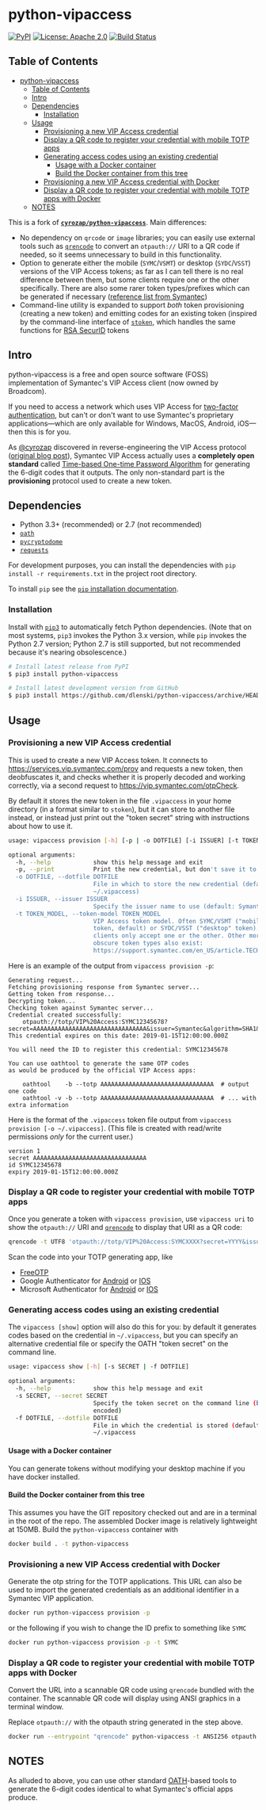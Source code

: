 # python-vipaccess

[![PyPI](https://img.shields.io/pypi/v/python-vipaccess.svg)](https://pypi.python.org/pypi/python-vipaccess)
[![License: Apache 2.0](https://img.shields.io/badge/License-Apache%202.0-blue.svg)](https://opensource.org/licenses/Apache-2.0)
[![Build Status](https://github.com/dlenski/python-vipaccess/workflows/test_and_release/badge.svg)](https://github.com/dlenski/python-vipaccess/actions?query=workflow%3Atest_and_release)

## Table of Contents

- [python-vipaccess](#python-vipaccess)
  - [Table of Contents](#table-of-contents)
  - [Intro](#intro)
  - [Dependencies](#dependencies)
    - [Installation](#installation)
  - [Usage](#usage)
    - [Provisioning a new VIP Access credential](#provisioning-a-new-vip-access-credential)
    - [Display a QR code to register your credential with mobile TOTP apps](#display-a-qr-code-to-register-your-credential-with-mobile-totp-apps)
    - [Generating access codes using an existing credential](#generating-access-codes-using-an-existing-credential)
      - [Usage with a Docker container](#usage-with-a-docker-container)
      - [Build the Docker container from this tree](#build-the-docker-container-from-this-tree)
    - [Provisioning a new VIP Access credential with Docker](#provisioning-a-new-vip-access-credential-with-docker)
    - [Display a QR code to register your credential with mobile TOTP apps with Docker](#display-a-qr-code-to-register-your-credential-with-mobile-totp-apps-with-docker)
  - [NOTES](#notes)

This is a fork of [**`cyrozap/python-vipaccess`**](https://github.com/dlenski/python-vipaccess). Main differences:

- No dependency on `qrcode` or `image` libraries; you can easily use
  external tools such as [`qrencode`](https://github.com/fukuchi/libqrencode)
  to convert an `otpauth://` URI to a QR code if needed, so it seems
  unnecessary to build in this functionality.
- Option to generate either the mobile (`SYMC`/`VSMT`) or desktop (`SYDC`/`VSST`)
  versions of the VIP Access tokens; as far as I can tell there is no
  real difference between them, but some clients require one or the
  other specifically. There are also some rarer token types/prefixes
  which can be generated if necessary
  ([reference list from Symantec](https://support.symantec.com/us/en/article.tech239895.html))
- Command-line utility is expanded to support *both* token
  provisioning (creating a new token) and emitting codes for an
  existing token (inspired by the command-line interface of
  [`stoken`](https://github.com/cernekee/stoken), which handles the same functions for [RSA SecurID](https://en.wikipedia.org/wiki/RSA_SecurID) tokens

## Intro

python-vipaccess is a free and open source software (FOSS)
implementation of Symantec's VIP Access client (now owned by Broadcom).

If you need to access a network which uses VIP Access for [two-factor
authentication](https://en.wikipedia.org/wiki/Two-factor_authentication),
but can't or don't want to use Symantec's proprietary
applications—which are only available for Windows, MacOS, Android,
iOS—then this is for you.

As [@cyrozap](https://github.com/cyrozap) discovered in reverse-engineering the VIP Access protocol
([original blog
post](https://www.cyrozap.com/2014/09/29/reversing-the-symantec-vip-access-provisioning-protocol)),
Symantec VIP Access actually uses a **completely open standard**
called [Time-based One-time Password
Algorithm](https://en.wikipedia.org/wiki/Time-based_One-time_Password_Algorithm)
for generating the 6-digit codes that it outputs. The only
non-standard part is the **provisioning** protocol used to create a
new token.

## Dependencies

- Python 3.3+ (recommended) or 2.7 (not recommended)
- [`oath`](https://pypi.python.org/pypi/oath/1.4.1)
- [`pycryptodome`](https://pypi.python.org/pypi/pycryptodome/3.6.6)
- [`requests`](https://pypi.python.org/pypi/requests)

For development purposes, you can install the dependencies with `pip install -r requirements.txt` in
the project root directory.

To install `pip` see the [`pip` installation documentation](https://pip.pypa.io/en/stable/installing/).

### Installation

Install with [`pip3`](https://pip.pypa.io/en/stable/installing/) to automatically fetch Python
dependencies. (Note that on most systems, `pip3` invokes the Python 3.x version, while `pip` invokes
the Python 2.7 version; Python 2.7 is still supported, but not recommended because it's nearing
obsolescence.)

```bash
# Install latest release from PyPI
$ pip3 install python-vipaccess

# Install latest development version from GitHub
$ pip3 install https://github.com/dlenski/python-vipaccess/archive/HEAD.zip
```

## Usage

### Provisioning a new VIP Access credential

This is used to create a new VIP Access token. It connects to https://services.vip.symantec.com/prov
and requests a new token, then deobfuscates it, and checks whether it is properly decoded and
working correctly, via a second request to https://vip.symantec.com/otpCheck.

By default it stores the new token in the file `.vipaccess` in your home directory (in a
format similar to `stoken`), but it can store to another file instead,
or instead just print out the "token secret" string with instructions
about how to use it.

```bash
usage: vipaccess provision [-h] [-p | -o DOTFILE] [-i ISSUER] [-t TOKEN_MODEL]

optional arguments:
  -h, --help            show this help message and exit
  -p, --print           Print the new credential, but don't save it to a file
  -o DOTFILE, --dotfile DOTFILE
                        File in which to store the new credential (default
                        ~/.vipaccess)
  -i ISSUER, --issuer ISSUER
                        Specify the issuer name to use (default: Symantec)
  -t TOKEN_MODEL, --token-model TOKEN_MODEL
                        VIP Access token model. Often SYMC/VSMT ("mobile"
                        token, default) or SYDC/VSST ("desktop" token). Some
                        clients only accept one or the other. Other more
                        obscure token types also exist:
                        https://support.symantec.com/en_US/article.TECH239895.html
```

Here is an example of the output from `vipaccess provision -p`:

```log
Generating request...
Fetching provisioning response from Symantec server...
Getting token from response...
Decrypting token...
Checking token against Symantec server...
Credential created successfully:
    otpauth://totp/VIP%20Access:SYMC12345678?secret=AAAAAAAAAAAAAAAAAAAAAAAAAAAAAAAA&issuer=Symantec&algorithm=SHA1&digits=6
This credential expires on this date: 2019-01-15T12:00:00.000Z

You will need the ID to register this credential: SYMC12345678

You can use oathtool to generate the same OTP codes
as would be produced by the official VIP Access apps:

    oathtool    -b --totp AAAAAAAAAAAAAAAAAAAAAAAAAAAAAAAA  # output one code
    oathtool -v -b --totp AAAAAAAAAAAAAAAAAAAAAAAAAAAAAAAA  # ... with extra information
```

Here is the format of the `.vipaccess` token file output from
`vipaccess provision [-o ~/.vipaccess]`. (This file is created with
read/write permissions *only* for the current user.)

```log
version 1
secret AAAAAAAAAAAAAAAAAAAAAAAAAAAAAAAA
id SYMC12345678
expiry 2019-01-15T12:00:00.000Z
```

### Display a QR code to register your credential with mobile TOTP apps

Once you generate a token with `vipaccess provision`, use `vipaccess uri` to show the `otpauth://` URI and
[`qrencode`](https://fukuchi.org/works/qrencode/manual/index.html) to display that URI as a QR code:

```bash
qrencode -t UTF8 'otpauth://totp/VIP%20Access:SYMCXXXX?secret=YYYY&issuer=Symantec&algorithm=SHA1&digits=6'
```

Scan the code into your TOTP generating app, like

- [FreeOTP](https://freeotp.github.io/)
- Google Authenticator for [Android](https://play.google.com/store/apps/details?id=com.google.android.apps.authenticator2) or [IOS](https://apps.apple.com/us/app/google-authenticator/id388497605)
- Microsoft Authenticator for [Android](https://play.google.com/store/apps/details?id=com.azure.authenticator) or [IOS](https://apps.apple.com/us/app/microsoft-authenticator/id983156458)

### Generating access codes using an existing credential

The `vipaccess [show]` option will also do this for you: by default it
generates codes based on the credential in `~/.vipaccess`, but you can
specify an alternative credential file or specify the OATH "token
secret" on the command line.

```bash
usage: vipaccess show [-h] [-s SECRET | -f DOTFILE]

optional arguments:
  -h, --help            show this help message and exit
  -s SECRET, --secret SECRET
                        Specify the token secret on the command line (base32
                        encoded)
  -f DOTFILE, --dotfile DOTFILE
                        File in which the credential is stored (default
                        ~/.vipaccess
```

#### Usage with a Docker container

You can generate tokens without modifying your desktop machine if you have docker installed.

#### Build the Docker container from this tree

This assumes you have the GIT repository checked out and are in a terminal in the root of the repo.
The assembled Docker image is relatively lightweight at 150MB.
Build the `python-vipaccess` container with

```bash
docker build . -t python-vipaccess
```

### Provisioning a new VIP Access credential with Docker

Generate the otp string for the TOTP applications.
This URL can also be used to import the generated credentials as an additional identifier in a Symantec VIP application.

```bash
docker run python-vipaccess provision -p
```

or the following if you wish to change the ID prefix to something like `SYMC`

```bash
docker run python-vipaccess provision -p -t SYMC
```

### Display a QR code to register your credential with mobile TOTP apps with Docker

Convert the URL into a scannable QR code using `qrencode` bundled with the
container.  The scannable QR code will display using ANSI graphics in a terminal window.

Replace `otpauth://` with the otpauth string generated in the step above.

```bash
docker run --entrypoint "qrencode" python-vipaccess -t ANSI256 otpauth://...
```

## NOTES

As alluded to above, you can use other standard
[OATH](https://en.wikipedia.org/wiki/Initiative_For_Open_Authentication)-based
tools to generate the 6-digit codes identical to what Symantec's official
apps produce.
